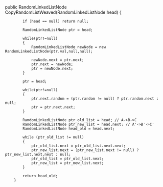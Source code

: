 public RandomLinkedListNode CopyRandomListWeaved(RandomLinkedListNode head)
        {

            if (head == null) return null;

            RandomLinkedListNode ptr = head;

            while(ptr!=null)
            {
                RandomLinkedListNode newNode = new RandomLinkedListNode(ptr.val,null,null);

                newNode.next = ptr.next;
                ptr.next = newNode;
                ptr = newNode.next;
            }

            ptr = head;

            while(ptr!=null)
            {
                ptr.next.random = (ptr.random != null) ? ptr.random.next : null;
                ptr = ptr.next.next;
            }

            RandomLinkedListNode ptr_old_list = head; // A->B->C
            RandomLinkedListNode ptr_new_list = head.next; // A'->B'->C'
            RandomLinkedListNode head_old = head.next;

            while (ptr_old_list != null)
            {
                ptr_old_list.next = ptr_old_list.next.next;
                ptr_new_list.next = (ptr_new_list.next != null) ? ptr_new_list.next.next : null;
                ptr_old_list = ptr_old_list.next;
                ptr_new_list = ptr_new_list.next;
            }

            return head_old;
        }
